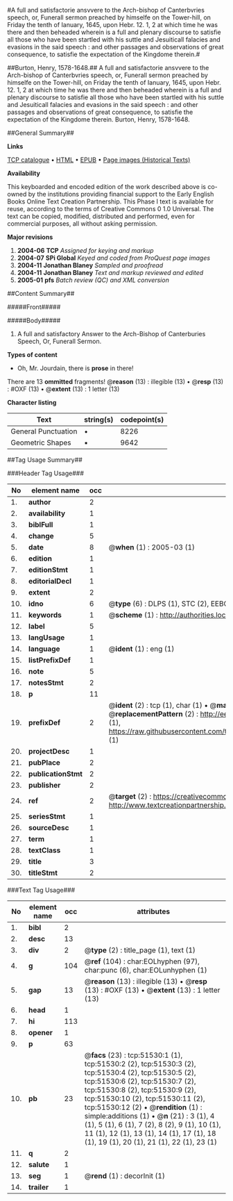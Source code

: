 #A full and satisfactorie ansvvere to the Arch-bishop of Canterbvries speech, or, Funerall sermon preached by himselfe on the Tower-hill, on Friday the tenth of Ianuary, 1645, upon Hebr. 12. 1, 2 at which time he was there and then beheaded wherein is a full and plenary discourse to satisfie all those who have been startled with his suttle and Jesuiticall falacies and evasions in the said speech : and other passages and observations of great consequence, to satisfie the expectation of the Kingdome therein.#

##Burton, Henry, 1578-1648.##
A full and satisfactorie ansvvere to the Arch-bishop of Canterbvries speech, or, Funerall sermon preached by himselfe on the Tower-hill, on Friday the tenth of Ianuary, 1645, upon Hebr. 12. 1, 2 at which time he was there and then beheaded wherein is a full and plenary discourse to satisfie all those who have been startled with his suttle and Jesuiticall falacies and evasions in the said speech : and other passages and observations of great consequence, to satisfie the expectation of the Kingdome therein.
Burton, Henry, 1578-1648.

##General Summary##

**Links**

[TCP catalogue](http://www.ota.ox.ac.uk/tcp/)  • 
[HTML](http://tei.it.ox.ac.uk/tcp/Texts-HTML/free/A69/A69662.html)  • 
[EPUB](http://tei.it.ox.ac.uk/tcp/Texts-EPUB/free/A69/A69662.epub) • 
[Page images (Historical Texts)](https://data.historicaltexts.jisc.ac.uk/view?pubId=eebo-11956665e&pageId=eebo-11956665e-51530-1)

**Availability**

This keyboarded and encoded edition of the
	       work described above is co-owned by the institutions
	       providing financial support to the Early English Books
	       Online Text Creation Partnership. This Phase I text is
	       available for reuse, according to the terms of Creative
	       Commons 0 1.0 Universal. The text can be copied,
	       modified, distributed and performed, even for
	       commercial purposes, all without asking permission.

**Major revisions**

1. __2004-06__ __TCP__ *Assigned for keying and markup*
1. __2004-07__ __SPi Global__ *Keyed and coded from ProQuest page images*
1. __2004-11__ __Jonathan Blaney__ *Sampled and proofread*
1. __2004-11__ __Jonathan Blaney__ *Text and markup reviewed and edited*
1. __2005-01__ __pfs__ *Batch review (QC) and XML conversion*

##Content Summary##

#####Front#####

#####Body#####

1. A full and satisfactory Answer to the Arch-Bishop of Canterburies Speech, Or, Funerall Sermon.

**Types of content**

  * Oh, Mr. Jourdain, there is **prose** in there!

There are 13 **ommitted** fragments! 
 @__reason__ (13) : illegible (13)  •  @__resp__ (13) : #OXF (13)  •  @__extent__ (13) : 1 letter (13)

**Character listing**


|Text|string(s)|codepoint(s)|
|---|---|---|
|General Punctuation|•|8226|
|Geometric Shapes|▪|9642|

##Tag Usage Summary##

###Header Tag Usage###

|No|element name|occ|attributes|
|---|---|---|---|
|1.|__author__|2||
|2.|__availability__|1||
|3.|__biblFull__|1||
|4.|__change__|5||
|5.|__date__|8| @__when__ (1) : 2005-03 (1)|
|6.|__edition__|1||
|7.|__editionStmt__|1||
|8.|__editorialDecl__|1||
|9.|__extent__|2||
|10.|__idno__|6| @__type__ (6) : DLPS (1), STC (2), EEBO-CITATION (1), OCLC (1), VID (1)|
|11.|__keywords__|1| @__scheme__ (1) : http://authorities.loc.gov/ (1)|
|12.|__label__|5||
|13.|__langUsage__|1||
|14.|__language__|1| @__ident__ (1) : eng (1)|
|15.|__listPrefixDef__|1||
|16.|__note__|5||
|17.|__notesStmt__|2||
|18.|__p__|11||
|19.|__prefixDef__|2| @__ident__ (2) : tcp (1), char (1)  •  @__matchPattern__ (2) : ([0-9\-]+):([0-9IVX]+) (1), (.+) (1)  •  @__replacementPattern__ (2) : http://eebo.chadwyck.com/downloadtiff?vid=$1&page=$2 (1), https://raw.githubusercontent.com/textcreationpartnership/Texts/master/tcpchars.xml#$1 (1)|
|20.|__projectDesc__|1||
|21.|__pubPlace__|2||
|22.|__publicationStmt__|2||
|23.|__publisher__|2||
|24.|__ref__|2| @__target__ (2) : https://creativecommons.org/publicdomain/zero/1.0/ (1), http://www.textcreationpartnership.org/docs/. (1)|
|25.|__seriesStmt__|1||
|26.|__sourceDesc__|1||
|27.|__term__|1||
|28.|__textClass__|1||
|29.|__title__|3||
|30.|__titleStmt__|2||


###Text Tag Usage###

|No|element name|occ|attributes|
|---|---|---|---|
|1.|__bibl__|2||
|2.|__desc__|13||
|3.|__div__|2| @__type__ (2) : title_page (1), text (1)|
|4.|__g__|104| @__ref__ (104) : char:EOLhyphen (97), char:punc (6), char:EOLunhyphen (1)|
|5.|__gap__|13| @__reason__ (13) : illegible (13)  •  @__resp__ (13) : #OXF (13)  •  @__extent__ (13) : 1 letter (13)|
|6.|__head__|1||
|7.|__hi__|113||
|8.|__opener__|1||
|9.|__p__|63||
|10.|__pb__|23| @__facs__ (23) : tcp:51530:1 (1), tcp:51530:2 (2), tcp:51530:3 (2), tcp:51530:4 (2), tcp:51530:5 (2), tcp:51530:6 (2), tcp:51530:7 (2), tcp:51530:8 (2), tcp:51530:9 (2), tcp:51530:10 (2), tcp:51530:11 (2), tcp:51530:12 (2)  •  @__rendition__ (1) : simple:additions (1)  •  @__n__ (21) : 3 (1), 4 (1), 5 (1), 6 (1), 7 (2), 8 (2), 9 (1), 10 (1), 11 (1), 12 (1), 13 (1), 14 (1), 17 (1), 18 (1), 19 (1), 20 (1), 21 (1), 22 (1), 23 (1)|
|11.|__q__|2||
|12.|__salute__|1||
|13.|__seg__|1| @__rend__ (1) : decorInit (1)|
|14.|__trailer__|1||
